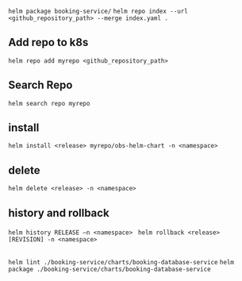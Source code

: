 
`helm package booking-service/`
`helm repo index --url <github_repository_path> --merge index.yaml .`
## Add repo to k8s
`helm repo add myrepo <github_repository_path>`
## Search Repo
`helm search repo myrepo`
## install
`helm install <release> myrepo/obs-helm-chart -n <namespace>`
## delete
`helm delete <release> -n <namespace> `
## history and rollback
`helm history RELEASE –n <namespace> `
`helm rollback <release> [REVISION] -n <namespace> `
##
`helm lint ./booking-service/charts/booking-database-service`
`helm package ./booking-service/charts/booking-database-service`
##
